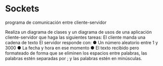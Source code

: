 # Sockets
programa de comunicación entre cliente-servidor

Realiza un diagrama de clases y un diagrama de usos de una aplicación cliente-servidor que haga las siguientes
tareas:
El cliente manda una cadena de texto
El servidor responde con:
● Un número aleatorio entre 1 y 3000
● La fecha y hora en ese momento
● El texto recibido pero formateado de forma que se eliminen los espacios entre palabras, las palabras estén
  separadas por ; y las palabras estén en minúsculas.
